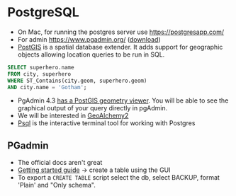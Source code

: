 # PostgreSQL
* On Mac, for running the postgres server use https://postgresapp.com/
* For admin https://www.pgadmin.org/ ([download](https://www.pgadmin.org/download/pgadmin-4-macos/))
* [PostGIS](http://postgis.net/) is a spatial database extender. It adds support for geographic objects allowing location queries to be run in SQL.

```sql
SELECT superhero.name
FROM city, superhero
WHERE ST_Contains(city.geom, superhero.geom)
AND city.name = 'Gotham';
```

* PgAdmin 4.3 [has a PostGIS geometry viewer](http://www.bostongis.com/blog/index.php?url=archives/272-pgAdmin4-now-offers-PostGIS-geometry-viewer.html#feedback). You will be able to see the graphical output of your query directly in pgAdmin.
* We will be interested in [GeoAlchemy2](https://geoalchemy-2.readthedocs.io/en/latest/)
* [Psql](http://postgresguide.com/utilities/psql.html) is the interactive terminal tool for working with Postgres

## PGadmin
* The official docs aren't great
* [Getting started guide](https://linuxhint.com/pgadmin4_tutorial_beginners/) -> create a table using the GUI
* To export a `CREATE TABLE` script select the db, select BACKUP, format 'Plain' and "Only schema".
